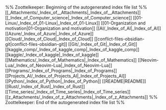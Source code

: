 %% Zoottelkeeper: Beginning of the autogenerated index file list  %%
 [[_Attachments/_Index_of__Attachments|_Index_of__Attachments]]
 [[_Index_of_Computer_science|_Index_of_Computer_science]]
 [[01-Linux/_Index_of_01-Linux|_Index_of_01-Linux]]
 [[01-Organization and motivation|01-Organization and motivation]]
 [[AI/_Index_of_AI|_Index_of_AI]]
 [[Azure/_Index_of_Azure|_Index_of_Azure]]
 [[Cloud/_Index_of_Cloud|_Index_of_Cloud]]
 [[conflict-files-obsidian-git|conflict-files-obsidian-git]]
 [[Git/_Index_of_Git|_Index_of_Git]]
 [[kaggle_comp/_Index_of_kaggle_comp|_Index_of_kaggle_comp]]
 [[kaggle/_Index_of_kaggle|_Index_of_kaggle]]
 [[Mathematics/_Index_of_Mathematics|_Index_of_Mathematics]]
 [[Neovim-Lua/_Index_of_Neovim-Lua|_Index_of_Neovim-Lua]]
 [[Programs/_Index_of_Programs|_Index_of_Programs]]
 [[Projects_AI/_Index_of_Projects_AI|_Index_of_Projects_AI]]
 [[Python/_Index_of_Python|_Index_of_Python]]
 [[README|README]]
 [[Rust/_Index_of_Rust|_Index_of_Rust]]
 [[Time_series/_Index_of_Time_series|_Index_of_Time_series]]
 [[z_Attachments/_Index_of_z_Attachments|_Index_of_z_Attachments]]
%% Zoottelkeeper: End of the autogenerated index file list  %%
